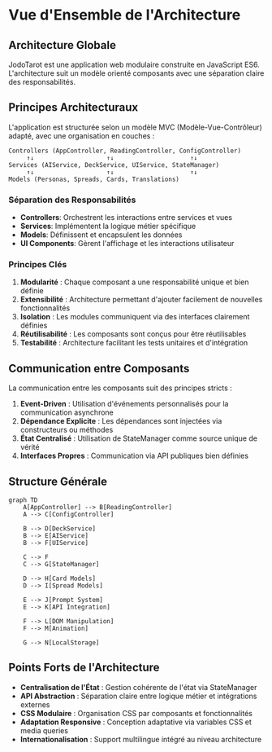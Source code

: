 # Vue d'Ensemble de l'Architecture

## Architecture Globale

JodoTarot est une application web modulaire construite en JavaScript ES6. L'architecture suit un modèle orienté composants avec une séparation claire des responsabilités.

## Principes Architecturaux

L'application est structurée selon un modèle MVC (Modèle-Vue-Contrôleur) adapté, avec une organisation en couches :

```
Controllers (AppController, ReadingController, ConfigController)
     ↑↓                    ↑↓                     ↑↓
Services (AIService, DeckService, UIService, StateManager)
     ↑↓                    ↑↓                     ↑↓
Models (Personas, Spreads, Cards, Translations)
```

### Séparation des Responsabilités

- **Controllers**: Orchestrent les interactions entre services et vues
- **Services**: Implémentent la logique métier spécifique
- **Models**: Définissent et encapsulent les données
- **UI Components**: Gèrent l'affichage et les interactions utilisateur

### Principes Clés

1. **Modularité** : Chaque composant a une responsabilité unique et bien définie
2. **Extensibilité** : Architecture permettant d'ajouter facilement de nouvelles fonctionnalités
3. **Isolation** : Les modules communiquent via des interfaces clairement définies
4. **Réutilisabilité** : Les composants sont conçus pour être réutilisables
5. **Testabilité** : Architecture facilitant les tests unitaires et d'intégration

## Communication entre Composants

La communication entre les composants suit des principes stricts :

1. **Event-Driven** : Utilisation d'événements personnalisés pour la communication asynchrone
2. **Dépendance Explicite** : Les dépendances sont injectées via constructeurs ou méthodes
3. **État Centralisé** : Utilisation de StateManager comme source unique de vérité
4. **Interfaces Propres** : Communication via API publiques bien définies

## Structure Générale

```mermaid
graph TD
    A[AppController] --> B[ReadingController]
    A --> C[ConfigController]
    
    B --> D[DeckService]
    B --> E[AIService]
    B --> F[UIService]
    
    C --> F
    C --> G[StateManager]
    
    D --> H[Card Models]
    D --> I[Spread Models]
    
    E --> J[Prompt System]
    E --> K[API Integration]
    
    F --> L[DOM Manipulation]
    F --> M[Animation]
    
    G --> N[LocalStorage]
```

## Points Forts de l'Architecture

- **Centralisation de l'État** : Gestion cohérente de l'état via StateManager
- **API Abstraction** : Séparation claire entre logique métier et intégrations externes
- **CSS Modulaire** : Organisation CSS par composants et fonctionnalités
- **Adaptation Responsive** : Conception adaptative via variables CSS et media queries
- **Internationalisation** : Support multilingue intégré au niveau architecture 